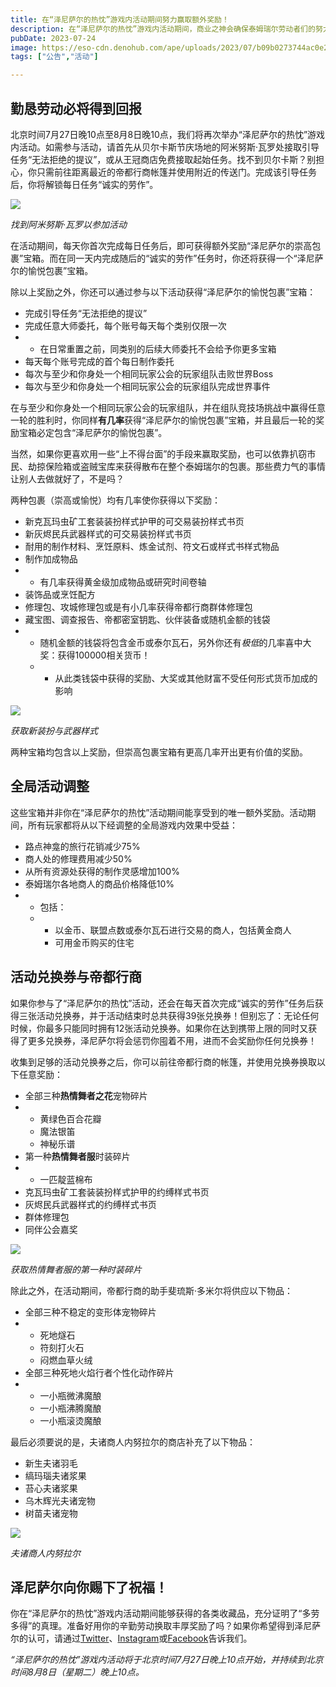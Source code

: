 ```yaml
---
title: 在“泽尼萨尔的热忱”游戏内活动期间努力赢取额外奖励！
description: 在“泽尼萨尔的热忱”游戏内活动期间，商业之神会确保泰姆瑞尔劳动者们的努力得到回报。 
pubDate: 2023-07-24
image: https://eso-cdn.denohub.com/ape/uploads/2023/07/b09b0273744ac0e25bd1fdbcfa75bb88.jpg
tags: ["公告","活动"]

---
```


## 勤恳劳动必将得到回报

北京时间7月27日晚10点至8月8日晚10点，我们将再次举办“泽尼萨尔的热忱”游戏内活动。如需参与活动，请首先从贝尔卡斯节庆场地的阿米努斯·瓦罗处接取引导任务“无法拒绝的提议”，或从王冠商店免费接取起始任务。找不到贝尔卡斯？别担心，你只需前往距离最近的帝都行商帐篷并使用附近的传送门。完成该引导任务后，你将解锁每日任务“诚实的劳作”。

![](https://eso-cdn.denohub.com/ape/uploads/2023/07/0c03398b136d5db5ad007f789dd8f4c2.jpg)

<p class="text-gray-500 text-sm text-center"><i>找到阿米努斯·瓦罗以参加活动</i></p>

在活动期间，每天你首次完成每日任务后，即可获得额外奖励“泽尼萨尔的崇高包裹”宝箱。而在同一天内完成随后的“诚实的劳作”任务时，你还将获得一个“泽尼萨尔的愉悦包裹”宝箱。

除以上奖励之外，你还可以通过参与以下活动获得“泽尼萨尔的愉悦包裹”宝箱：

- 完成引导任务“无法拒绝的提议”
- 完成任意大师委托，每个账号每天每个类别仅限一次
-
  - 在日常重置之前，同类别的后续大师委托不会给予你更多宝箱
- 每天每个账号完成的首个每日制作委托
- 每次与至少和你身处一个相同玩家公会的玩家组队击败世界Boss
- 每次与至少和你身处一个相同玩家公会的玩家组队完成世界事件

在与至少和你身处一个相同玩家公会的玩家组队，并在组队竞技场挑战中赢得任意一轮的胜利时，你同样**有几率**获得“泽尼萨尔的愉悦包裹”宝箱，并且最后一轮的奖励宝箱必定包含“泽尼萨尔的愉悦包裹”。

当然，如果你更喜欢用一些“上不得台面”的手段来赢取奖励，也可以依靠扒窃市民、劫掠保险箱或盗贼宝库来获得散布在整个泰姆瑞尔的包裹。那些费力气的事情让别人去做就好了，不是吗？

两种包裹（崇高或愉悦）均有几率使你获得以下奖励：

- 新克瓦玛虫矿工套装装扮样式护甲的可交易装扮样式书页
- 新灰烬民兵武器样式的可交易装扮样式书页
- 耐用的制作材料、烹饪原料、炼金试剂、符文石或样式书样式物品
- 制作加成物品
-
  - 有几率获得黄金级加成物品或研究时间卷轴
- 装饰品或烹饪配方
- 修理包、攻城修理包或是有小几率获得帝都行商群体修理包
- 藏宝图、调查报告、帝都密室钥匙、伙伴装备或随机金额的钱袋
-
  - 随机金额的钱袋将包含金币或泰尔瓦石，另外你还有*极低*的几率喜中大奖：获得100000相关货币！ 
  -
    - 从此类钱袋中获得的奖励、大奖或其他财富不受任何形式货币加成的影响

![](https://eso-cdn.denohub.com/ape/uploads/2023/07/1622c2c8aa33e3da65ed7b770e96d6bd.jpg)

<p class="text-gray-500 text-sm text-center"><i>获取新装扮与武器样式</i></p>

两种宝箱均包含以上奖励，但崇高包裹宝箱有更高几率开出更有价值的奖励。

## 全局活动调整

这些宝箱并非你在“泽尼萨尔的热忱”活动期间能享受到的唯一额外奖励。活动期间，所有玩家都将从以下经调整的全局游戏内效果中受益：

- 路点神龛的旅行花销减少75%
- 商人处的修理费用减少50%
- 从所有资源处获得的制作灵感增加100%
- 泰姆瑞尔各地商人的商品价格降低10%
-
  - 包括：
  -
    - 以金币、联盟点数或泰尔瓦石进行交易的商人，包括黄金商人
    - 可用金币购买的住宅

## 活动兑换券与帝都行商

如果你参与了“泽尼萨尔的热忱”活动，还会在每天首次完成“诚实的劳作”任务后获得三张活动兑换券，并于活动结束时总共获得39张兑换券！但别忘了：无论任何时候，你最多只能同时拥有12张活动兑换券。如果你在达到携带上限的同时又获得了更多兑换券，泽尼萨尔将会惩罚你囤着不用，进而不会奖励你任何兑换券！

收集到足够的活动兑换券之后，你可以前往帝都行商的帐篷，并使用兑换券换取以下任意奖励：

- 全部三种**热情舞者之花**宠物碎片
-
  - 黄绿色百合花瓣
  - 魔法银笛
  - 神秘乐谱
- 第一种**热情舞者服**时装碎片
-
  - 一匹靛蓝棉布
- 克瓦玛虫矿工套装装扮样式护甲的约缚样式书页
- 灰烬民兵武器样式的约缚样式书页
- 群体修理包
- 同伴公会嘉奖

![](https://eso-cdn.denohub.com/ape/uploads/2023/07/72f6c741dec03864b7ae6048f5261b1f.jpg)

<p class="text-gray-500 text-sm text-center"><i>获取热情舞者服的第一种时装碎片</i></p>

除此之外，在活动期间，帝都行商的助手斐琉斯·多米尔将供应以下物品：

- 全部三种不稳定的变形体宠物碎片
-
  - 死地燧石
  - 符刻打火石
  - 闷燃血草火绒
- 全部三种死地火焰行者个性化动作碎片
-
  - 一小瓶微沸魔酿
  - 一小瓶沸腾魔酿
  - 一小瓶滚烫魔酿

最后必须要说的是，夫诸商人内努拉尔的商店补充了以下物品：

- 新生夫诸羽毛
- 缟玛瑙夫诸浆果
- 苔心夫诸浆果
- 乌木辉光夫诸宠物
- 树苗夫诸宠物

![](https://eso-cdn.denohub.com/ape/uploads/2022/06/b764115589c925a07aa225b167f62102.jpg)

<p class="text-gray-500 text-sm text-center"><i>夫诸商人内努拉尔</i></p>

## 泽尼萨尔向你赐下了祝福！

你在“泽尼萨尔的热忱”游戏内活动期间能够获得的各类收藏品，充分证明了“多劳多得”的真理。准备好用你的辛勤劳动换取丰厚奖励了吗？如果你希望得到泽尼萨尔的认可，请通过[Twitter](https://twitter.com/TESOnline)、[Instagram](https://www.instagram.com/elderscrollsonline/)或[Facebook](https://www.facebook.com/ElderScrollsOnline)告诉我们。

_“泽尼萨尔的热忱”游戏内活动将于北京时间7月27日晚上10点开始，并持续到北京时间8月8日（星期二）晚上10点。_
